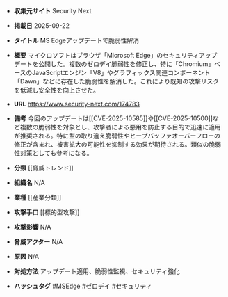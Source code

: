 - **収集元サイト**
Security Next

- **掲載日**
2025-09-22

- **タイトル**
MS Edgeアップデートで脆弱性解消

- **概要**
マイクロソフトはブラウザ「Microsoft Edge」のセキュリティアップデートを公開した。複数のゼロデイ脆弱性を修正し、特に「Chromium」ベースのJavaScriptエンジン「V8」やグラフィックス関連コンポーネント「Dawn」などに存在した脆弱性を解消した。これにより既知の攻撃リスクを低減し安全性を向上させた。

- **URL**
https://www.security-next.com/174783

- **備考**
今回のアップデートは[[CVE-2025-10585]]や[[CVE-2025-10500]]など複数の脆弱性を対象とし、攻撃者による悪用を防止する目的で迅速に適用が推奨される。特に型の取り違え脆弱性やヒープバッファオーバーフローの修正が含まれ、被害拡大の可能性を抑制する効果が期待される。類似の脆弱性対策としても参考になる。

- **分類**
[[脅威トレンド]]

- **組織名**
N/A

- **業種**
[[産業分類]]

- **攻撃手口**
[[標的型攻撃]]

- **攻撃影響**
N/A

- **脅威アクター**
N/A

- **原因**
N/A

- **対処方法**
アップデート適用、脆弱性監視、セキュリティ強化

- **ハッシュタグ**
#MSEdge #ゼロデイ #セキュリティ
